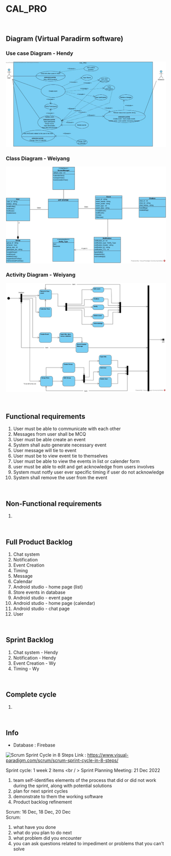 # CAL_PRO <br /><br />

## Diagram (Virtual Paradirm software) <br /> 
### Use case Diagram - Hendy 
![use_case_diagram](https://github.com/Hendyley/CAL_PRO/blob/master/Diagram/Use%20Case%20Diagram_CAL_PRO.jpg)
### Class Diagram - Weiyang 
![class_diagram](https://github.com/Hendyley/CAL_PRO/blob/master/Diagram/Class%20Diagram_CAL_PRO.jpg)
### Activity Diagram - Weiyang
![activity_diagram](https://github.com/Hendyley/CAL_PRO/blob/master/Diagram/Activity%20Diagram_CAL_PRO.jpg)

 <br /> 
 
## Functional requirements
1. User must be able to communicate with each other
2. Messages from user shall be MCQ
3. User must be able create an event 
4. System shall auto generate necessary event
5. User message will tie to event
6. User must be to view event tie to themselves
7. User must be able to view the events in list or calender form
8. user must be able to edit and get acknowledge from users involves
9. System must notfy user ever specific timing if user do not acknowledge
10. System shall remove the user from the event 


<br />

## Non-Functional requirements
1.


<br />

## Full Product Backlog
1. Chat system
2. Notification
3. Event Creation
4. Timing
5. Message
6. Calendar
7. Android studio - home page (list)
8. Store events in database
9. Android studio - event page
10. Android studio - home page (calendar)
11. Android studio - chat page
12. User


<br />

## Sprint Backlog 
1. Chat system - Hendy
2. Notification - Hendy
3. Event Creation - Wy
4. Timing - Wy


<br />

## Complete cycle 
1.


<br />

## Info 
* Database : Firebase

![Scrum Sprint Cycle in 8 Steps](https://www.visual-paradigm.com/servlet/editor-content/scrum/scrum-sprint-cycle-in-8-steps/sites/7/2018/12/scrum-sprint-cycle.png)
Link : https://www.visual-paradigm.com/scrum/scrum-sprint-cycle-in-8-steps/ <br />

Sprint cycle: 1 week 2 items <br / >
Sprint Planning Meeting: 21 Dec 2022 <br />
1. team self-identifies elements of the process that did or did not work during the sprint, along with potential solutions
2. plan for next sprint cycles
3. demonstrate to them the working software
4. Product backlog refinement


Scrum: 16 Dec, 18 Dec, 20 Dec <br />
Scrum:
1. what have you done
2. what do you plan to do next
3. what problem did you encounter
3. you can ask questions related to impediment or problems that you can’t solve





<br />


